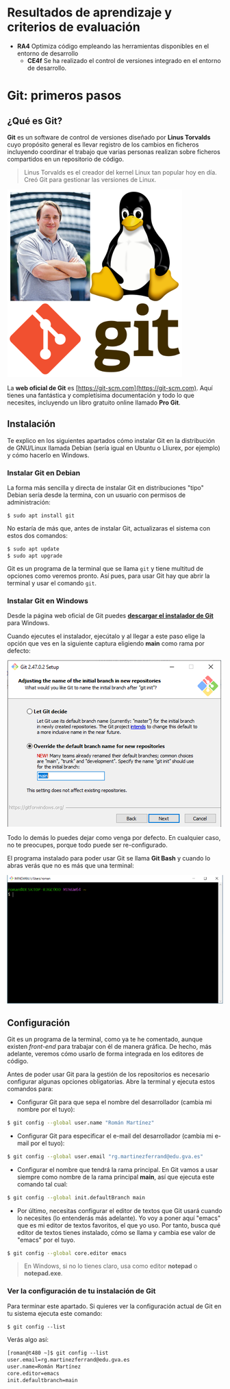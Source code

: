 # Resultados de aprendizaje y criterios de evaluación

- **RA4** Optimiza código empleando las herramientas disponibles en el entorno de desarrollo
  - **CE4f** Se ha realizado el control de versiones integrado en el entorno de desarrollo.

# Git: primeros pasos

## ¿Qué es Git?

**Git** es un software de control de versiones diseñado por **Linus Torvalds** cuyo propósito general es llevar registro de los cambios en ficheros incluyendo coordinar el trabajo que varias personas realizan sobre ficheros compartidos en un repositorio de código.

> Linus Torvalds es el creador del kernel Linux tan popular hoy en día. Creó Git para gestionar las versiones de Linux.

![Linus, Linux y Git](./img/linus_linux_git.png)

La **web oficial de Git** es [https://git-scm.com](https://git-scm.com). Aquí tienes una fantástica y completísima documentación y todo lo que necesites, incluyendo un libro gratuito online llamado **Pro Git**.

## Instalación

Te explico en los siguientes apartados cómo instalar Git en la distribución de GNU/Linux llamada Debian (sería igual en Ubuntu o Lliurex, por ejemplo) y cómo hacerlo en Windows.

### Instalar Git en Debian

La forma más sencilla y directa de instalar Git en distribuciones "tipo" Debian sería desde la termina, con un usuario con permisos de administración:

```shell
$ sudo apt install git
```

No estaría de más que, antes de instalar Git, actualizaras el sistema con estos dos comandos:

```shell
$ sudo apt update
$ sudo apt upgrade
```

Git es un programa de la terminal que se llama `git` y tiene multitud de opciones como veremos pronto. Así pues, para usar Git hay que abrir la terminal y usar el comando `git`.

### Instalar Git en Windows

Desde la página web oficial de Git puedes **[descargar el instalador de Git](https://git-scm.com/downloads/win)** para Windows.

Cuando ejecutes el instalador, ejecútalo y al llegar a este paso elige la opción que ves en la siguiente captura eligiendo **main** como rama por defecto:

![Instalador Windows](./img/instalador_git_win.png)

Todo lo demás lo puedes dejar como venga por defecto. En cualquier caso, no te preocupes, porque todo puede ser re-configurado.

El programa instalado para poder usar Git se llama **Git Bash** y cuando lo abras verás que no es más que una terminal:

![Git Bash en Windows](./img/gitbash_win.png)

## Configuración

Git es un programa de la terminal, como ya te he comentado, aunque existen *front-end* para trabajar con él de manera gráfica. De hecho, más adelante, veremos cómo usarlo de forma integrada en los editores de código.

Antes de poder usar Git para la gestión de los repositorios es necesario configurar algunas opciones obligatorias. Abre la terminal y ejecuta estos comandos para:

- Configurar Git para que sepa el nombre del desarrollador (cambia mi nombre por el tuyo):

```bash
$ git config --global user.name "Román Martínez"
```

- Configurar Git para especificar el e-mail del desarrollador (cambia mi e-mail por el tuyo):

```bash
$ git config --global user.email "rg.martinezferrand@edu.gva.es"
```

- Configurar el nombre que tendrá la rama principal. En Git vamos a usar siempre como nombre de la rama principal **main**, así que ejecuta este comando tal cual:

```bash
$ git config --global init.defaultBranch main
```

- Por último, necesitas configurar el editor de textos que Git usará cuando lo necesites (lo entenderás más adelante). Yo voy a poner aquí "emacs" que es mi editor de textos favoritos, el que yo uso. Por tanto, busca qué editor de textos tienes instalado, cómo se llama y cambia ese valor de "emacs" por el tuyo.

```bash
$ git config --global core.editor emacs
```

> En Windows, si no lo tienes claro, usa como editor **notepad** o **notepad.exe**.

### Ver la configuración de tu instalación de Git

Para terminar este apartado. Si quieres ver la configuración actual de Git en tu sistema ejecuta este comando:

```shell
$ git config --list
```

Verás algo así:

```shell
[roman@t480 ~]$ git config --list
user.email=rg.martinezferrand@edu.gva.es
user.name=Román Martínez
core.editor=emacs
init.defaultbranch=main
```